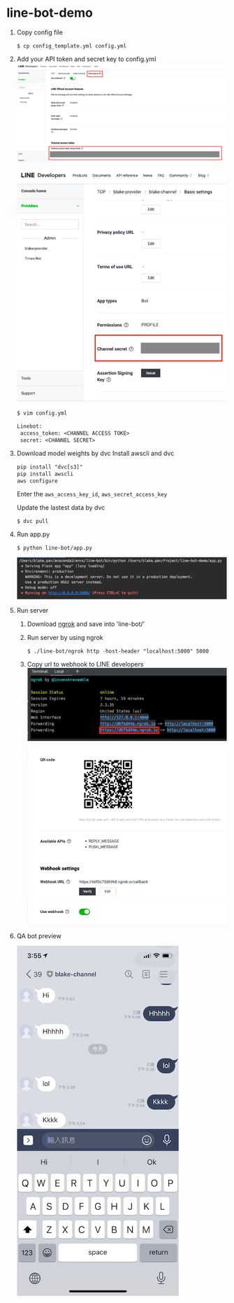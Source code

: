 # line-bot-demo

1. Copy config file
   ```
   $ cp config_template.yml config.yml
   ```

2. Add your API token and secret key to config.yml
   ![](materials/token.png)
   
   ![](materials/secret.png)
   ```
   $ vim config.yml
   ```
   
   ```
   Linebot:
    access_token: <CHANNEL ACCESS TOKE>
    secret: <CHANNEL SECRET>
   ```

2. Download model weights by dvc
   Install awscli and dvc
   ```
   pip install "dvc[s3]"
   pip install awscli
   aws configure
   ```
   Enter the `aws_access_key_id`, `aws_secret_access_key`
   
   Update the lastest data by dvc
   ```
   $ dvc pull
   ```

3. Run app.py
   ```
   $ python line-bot/app.py
   ```
   
   ![](materials/app.png)

4. Run server
    1. Download [ngrok](https://ngrok.com/download) and save into 'line-bot/'
    2. Run server by using ngrok
       ```
       $ ./line-bot/ngrok http -host-header "localhost:5000" 5000
        ```
    3. Copy url to webhook to LINE developers
       ![](materials/ngrok.png)
       
       ![](materials/update_webhook.png)
       
5. QA bot preview
    
    ![](materials/demo.png)
   
